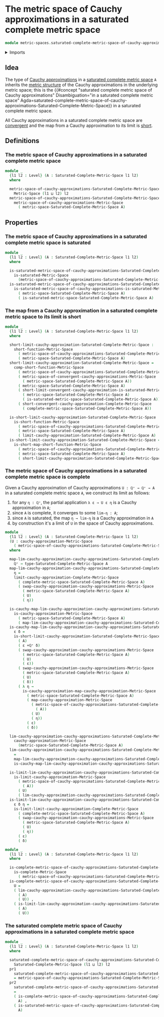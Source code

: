 # The metric space of Cauchy approximations in a saturated complete metric space

```agda
module metric-spaces.saturated-complete-metric-space-of-cauchy-approximations-in-a-saturated-complete-metric-space where
```

<details><summary>Imports</summary>

```agda
open import elementary-number-theory.positive-rational-numbers

open import foundation.dependent-pair-types
open import foundation.function-types
open import foundation.universe-levels

open import metric-spaces.cauchy-approximations-metric-spaces
open import metric-spaces.complete-metric-spaces
open import metric-spaces.convergent-cauchy-approximations-metric-spaces
open import metric-spaces.dependent-products-metric-spaces
open import metric-spaces.metric-space-of-cauchy-approximations-in-a-complete-metric-space
open import metric-spaces.metric-space-of-cauchy-approximations-in-a-metric-space
open import metric-spaces.metric-space-of-convergent-cauchy-approximations-in-a-metric-space
open import metric-spaces.metric-spaces
open import metric-spaces.saturated-complete-metric-spaces
open import metric-spaces.saturated-metric-spaces
open import metric-spaces.short-functions-metric-spaces
open import metric-spaces.subspaces-metric-spaces
```

</details>

## Idea

The type of
[Cauchy approximations](metric-spaces.cauchy-approximations-metric-spaces.md) in
a
[saturated complete metric space](metric-spaces.saturated-complete-metric-spaces.md)
`A` inherits the
[metric structure](metric-spaces.metric-space-of-cauchy-approximations-in-a-metric-space.md)
of the Cauchy approximations in the underlying metric space; this is the
{{#concept "saturated complete metric space of Cauchy approximations" Disambiguation="in a saturated complete metric space" Agda=saturated-complete-metric-space-of-cauchy-approximations-Saturated-Complete-Metric-Space}}
in a saturated complete metric space.

All Cauchy approximations in a saturated
complete metric space are
[convergent](metric-spaces.convergent-cauchy-approximations-metric-spaces.md)
and the map from a Cauchy approximation to its limit is
[short](metric-spaces.short-functions-metric-spaces.md).

## Definitions

### The metric space of Cauchy approximations in a saturated complete metric space

```agda
module _
  {l1 l2 : Level} (A : Saturated-Complete-Metric-Space l1 l2)
  where

  metric-space-of-cauchy-approximations-Saturated-Complete-Metric-Space :
    Metric-Space (l1 ⊔ l2) l2
  metric-space-of-cauchy-approximations-Saturated-Complete-Metric-Space =
    metric-space-of-cauchy-approximations-Metric-Space
      ( metric-space-Saturated-Complete-Metric-Space A)
```

## Properties

### The metric space of Cauchy approximations in a saturated complete metric space is saturated

```agda
module _
  {l1 l2 : Level} (A : Saturated-Complete-Metric-Space l1 l2)
  where

  is-saturated-metric-space-of-cauchy-approximations-Saturated-Complete-Metric-Space :
    is-saturated-Metric-Space
      (metric-space-of-cauchy-approximations-Saturated-Complete-Metric-Space A)
  is-saturated-metric-space-of-cauchy-approximations-Saturated-Complete-Metric-Space =
    is-saturated-metric-space-of-cauchy-approximations-is-saturated-Metric-Space
      ( metric-space-Saturated-Complete-Metric-Space A)
      ( is-saturated-metric-space-Saturated-Complete-Metric-Space A)
```

### The map from a Cauchy approximation in a saturated complete metric space to its limit is short

```agda
module _
  {l1 l2 : Level} (A : Saturated-Complete-Metric-Space l1 l2)
  where

  short-limit-cauchy-approximation-Saturated-Complete-Metric-Space :
    short-function-Metric-Space
      ( metric-space-of-cauchy-approximations-Saturated-Complete-Metric-Space A)
      ( metric-space-Saturated-Complete-Metric-Space A)
  short-limit-cauchy-approximation-Saturated-Complete-Metric-Space =
    comp-short-function-Metric-Space
      ( metric-space-of-cauchy-approximations-Saturated-Complete-Metric-Space A)
      ( metric-space-of-convergent-cauchy-approximations-Metric-Space
        ( metric-space-Saturated-Complete-Metric-Space A))
      ( metric-space-Saturated-Complete-Metric-Space A)
      ( short-limit-convergent-cauchy-approximation-is-saturated-Metric-Space
        ( metric-space-Saturated-Complete-Metric-Space A)
        ( is-saturated-metric-space-Saturated-Complete-Metric-Space A))
      ( short-convergent-cauchy-approximation-Complete-Metric-Space
        ( complete-metric-space-Saturated-Complete-Metric-Space A))

  is-short-limit-cauchy-approximation-Saturated-Complete-Metric-Space :
    is-short-function-Metric-Space
      ( metric-space-of-cauchy-approximations-Saturated-Complete-Metric-Space A)
      ( metric-space-Saturated-Complete-Metric-Space A)
      ( limit-cauchy-approximation-Saturated-Complete-Metric-Space A)
  is-short-limit-cauchy-approximation-Saturated-Complete-Metric-Space =
    is-short-map-short-function-Metric-Space
      ( metric-space-of-cauchy-approximations-Saturated-Complete-Metric-Space A)
      ( metric-space-Saturated-Complete-Metric-Space A)
      ( short-limit-cauchy-approximation-Saturated-Complete-Metric-Space)
```

### The metric space of Cauchy approximations in a saturated complete metric space is complete

Given a Cauchy approximation of Cauchy approximations `U : ℚ⁺ → ℚ⁺ → A` in a
saturated complete metric space `A`, we construct its limit as follows:

1. for any `η : ℚ⁺`, the partial application `λ ε → U ε η` is a Cauchy
   approximation in `A`;
2. since `A` is complete, it converges to some `lim-η : A`;
3. since `A` is saturated, the map `η → lim-η` is a Cauchy approximation in `A`
4. by construction it's a limit of `U` in the space of Cauchy approximations.

```agda
module _
  {l1 l2 : Level} (A : Saturated-Complete-Metric-Space l1 l2)
  (U : cauchy-approximation-Metric-Space
    ( metric-space-of-cauchy-approximations-Saturated-Complete-Metric-Space A))
  where

  map-lim-cauchy-approximation-cauchy-approximations-Saturated-Complete-Metric-Space :
    ℚ⁺ → type-Saturated-Complete-Metric-Space A
  map-lim-cauchy-approximation-cauchy-approximations-Saturated-Complete-Metric-Space
    η =
    limit-cauchy-approximation-Complete-Metric-Space
      ( complete-metric-space-Saturated-Complete-Metric-Space A)
      ( swap-cauchy-approximation-cauchy-approximations-Metric-Space
        ( metric-space-Saturated-Complete-Metric-Space A)
        ( U)
        ( η))

  is-cauchy-map-lim-cauchy-approximation-cauchy-approximations-Saturated-Complete-Metric-Space :
    is-cauchy-approximation-Metric-Space
      ( metric-space-Saturated-Complete-Metric-Space A)
      ( map-lim-cauchy-approximation-cauchy-approximations-Saturated-Complete-Metric-Space)
  is-cauchy-map-lim-cauchy-approximation-cauchy-approximations-Saturated-Complete-Metric-Space
    ε δ =
    is-short-limit-cauchy-approximation-Saturated-Complete-Metric-Space
      ( A)
      ( ε +ℚ⁺ δ)
      ( swap-cauchy-approximation-cauchy-approximations-Metric-Space
        ( metric-space-Saturated-Complete-Metric-Space A)
        ( U)
        ( ε))
      ( swap-cauchy-approximation-cauchy-approximations-Metric-Space
        ( metric-space-Saturated-Complete-Metric-Space A)
        ( U)
        ( δ))
      ( λ η →
        is-cauchy-approximation-map-cauchy-approximation-Metric-Space
          ( metric-space-Saturated-Complete-Metric-Space A)
          ( map-cauchy-approximation-Metric-Space
            ( metric-space-of-cauchy-approximations-Saturated-Complete-Metric-Space
              ( A))
            ( U)
            ( η))
          ( ε)
          ( δ))

  lim-cauchy-approximation-cauchy-approximations-Saturated-Complete-Metric-Space :
    cauchy-approximation-Metric-Space
      (metric-space-Saturated-Complete-Metric-Space A)
  lim-cauchy-approximation-cauchy-approximations-Saturated-Complete-Metric-Space
    =
    map-lim-cauchy-approximation-cauchy-approximations-Saturated-Complete-Metric-Space ,
    is-cauchy-map-lim-cauchy-approximation-cauchy-approximations-Saturated-Complete-Metric-Space

  is-limit-lim-cauchy-approximation-cauchy-approximations-Saturated-Complete-Metric-Space :
    is-limit-cauchy-approximation-Metric-Space
      ( metric-space-of-cauchy-approximations-Saturated-Complete-Metric-Space
        ( A))
      ( U)
      ( lim-cauchy-approximation-cauchy-approximations-Saturated-Complete-Metric-Space)
  is-limit-lim-cauchy-approximation-cauchy-approximations-Saturated-Complete-Metric-Space
    ε δ η =
    is-limit-limit-cauchy-approximation-Complete-Metric-Space
      ( complete-metric-space-Saturated-Complete-Metric-Space A)
      ( swap-cauchy-approximation-cauchy-approximations-Metric-Space
        ( metric-space-Saturated-Complete-Metric-Space A)
        ( U)
        ( η))
      ( ε)
      ( δ)
```

```agda
module _
  {l1 l2 : Level} (A : Saturated-Complete-Metric-Space l1 l2)
  where

  is-complete-metric-space-of-cauchy-approximations-Saturated-Complete-Metric-Space :
    is-complete-Metric-Space
      ( metric-space-of-cauchy-approximations-Saturated-Complete-Metric-Space A)
  is-complete-metric-space-of-cauchy-approximations-Saturated-Complete-Metric-Space
    U =
    ( lim-cauchy-approximation-cauchy-approximations-Saturated-Complete-Metric-Space
      ( A)
      ( U)) ,
    ( is-limit-lim-cauchy-approximation-cauchy-approximations-Saturated-Complete-Metric-Space
      ( A)
      ( U))
```

### The saturated complete metric space of Cauchy approximations in a saturated complete metric space

```agda
module _
  {l1 l2 : Level} (A : Saturated-Complete-Metric-Space l1 l2)
  where

  saturated-complete-metric-space-of-cauchy-approximations-Saturated-Complete-Metric-Space :
    Saturated-Complete-Metric-Space (l1 ⊔ l2) l2
  pr1
    saturated-complete-metric-space-of-cauchy-approximations-Saturated-Complete-Metric-Space
    = metric-space-of-cauchy-approximations-Saturated-Complete-Metric-Space A
  pr2
    saturated-complete-metric-space-of-cauchy-approximations-Saturated-Complete-Metric-Space
    =
    ( is-complete-metric-space-of-cauchy-approximations-Saturated-Complete-Metric-Space
      A) ,
    ( is-saturated-metric-space-of-cauchy-approximations-Saturated-Complete-Metric-Space
      A)
```

